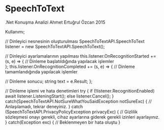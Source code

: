 # SpeechToText
.Net Konuşma Analizi
Ahmet Ertuğrul Özcan
2015

Kullanımı;

// Dinleyici nesnesinin oluşturulması
SpeechToTextAPI.SpeechToText listener = new SpeechToTextAPI.SpeechToText();

// Dinleyici ayarlamalarının yapılması
this.listener.OnRecognitionStarted += (s, e) =>
{
  // Dinleme başlatıldığında yapılacak işlemler  
};
this.listener.OnRecognitionCompleted += (s, e) =>
{
  // Dinleme tamamlandığında yapılacak işlemler
  
  // Dinleme sonucu;
  string text = e.Result;
};

// Dinleme işlemi ve hata denetimleri
try
{
    if (!listener.RecognitionEnabled)
        await listener.ListeningStart();
    else
        listener.Cancel();
}
catch(SpeechToTextAPI.NotSureWhatYouSaidException notSureExc)
{
    // Anlaşılamadı, tekrar deneyiniz.
}
catch (SpeechToTextAPI.PrivacyPolicyException privacyExc)
{
    // Gizlilik sözleşmesi onayı gerekli, cihaz ayarlarına giderek gerekli izinleri ayarlayınız.
}
catch(Exception exc)
{
    // Beklenmeyen bir hata oluştu
}
